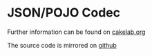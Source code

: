 # JSON/POJO Codec


Further information can be found on [cakelab.org](http://homac.cakelab.org/projects/org.cakelab.json/index.html)


The source code is mirrored on [github](https://github.com/homacs/org.cakelab.json)